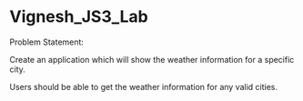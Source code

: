 # Vignesh_JS3_Lab

Problem Statement:

Create an application which will show the weather information for a specific city.

Users should be able to get the weather information for any valid cities.
